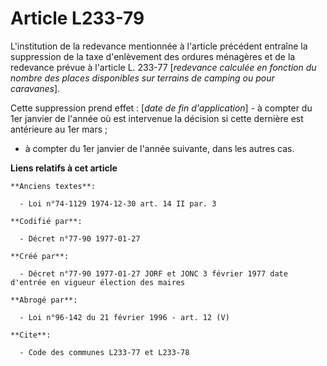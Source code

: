 # Article L233-79

L'institution de la redevance mentionnée à l'article précédent entraîne la suppression de la taxe d'enlèvement des ordures
ménagères et de la redevance prévue à l'article L. 233-77 [*redevance calculée en fonction du nombre des places disponibles
sur terrains de camping ou pour caravanes*]. 

Cette suppression prend effet : [*date de fin d'application*]    - à compter du 1er janvier de l'année où est intervenue la
décision si cette dernière est antérieure au 1er mars ; 

- à compter du 1er janvier de l'année suivante, dans les autres cas.

**Liens relatifs à cet article**

	**Anciens textes**:

	  - Loi n°74-1129 1974-12-30 art. 14 II par. 3

	**Codifié par**:

	  - Décret n°77-90 1977-01-27

	**Créé par**:

	  - Décret n°77-90 1977-01-27 JORF et JONC 3 février 1977 date d'entrée en vigueur élection des maires

	**Abrogé par**:

	  - Loi n°96-142 du 21 février 1996 - art. 12 (V)

	**Cite**:

	  - Code des communes L233-77 et L233-78
